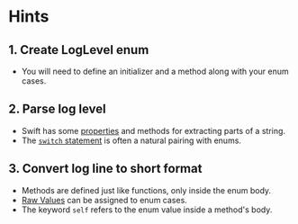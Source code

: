 # Hints

## 1. Create LogLevel enum

- You will need to define an initializer and a method along with your enum cases.

## 2. Parse log level

- Swift has some [properties][string-docs] and methods for extracting parts of a string.
- The [`switch` statement][switch-statement] is often a natural pairing with enums.

## 3. Convert log line to short format

- Methods are defined just like functions, only inside the enum body.
- [Raw Values][enum-raw-values] can be assigned to enum cases.
- The keyword `self` refers to the enum value inside a method's body.

[string-docs]: https://developer.apple.com/documentation/swift/string/
[switch-statement]: https://docs.swift.org/swift-book/documentation/the-swift-programming-language/controlflow/#Switch
[enum-raw-values]: https://docs.swift.org/swift-book/documentation/the-swift-programming-language/enumerations/#Raw-Values
